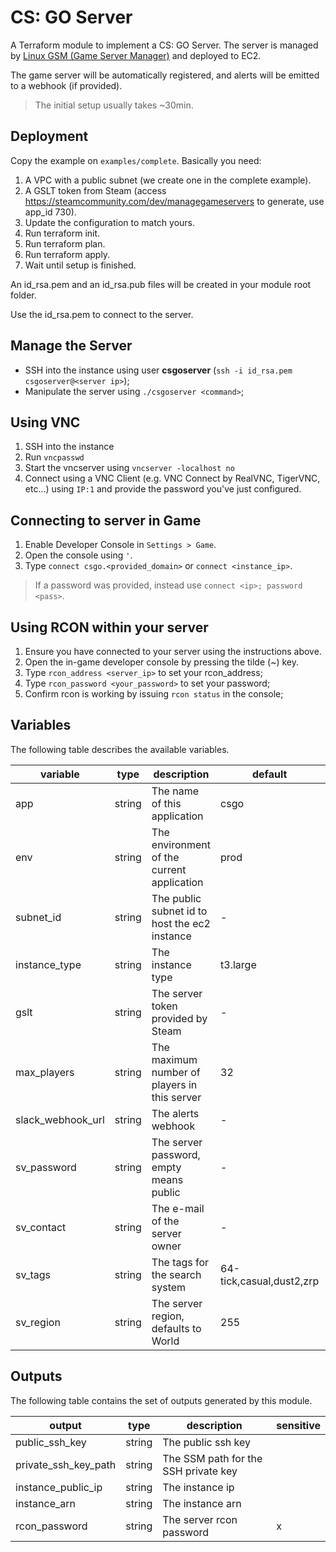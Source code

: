 # CS: GO Server

A Terraform module to implement a CS: GO Server. The server is managed by [Linux GSM (Game Server Manager)](https://linuxgsm.com/) and deployed to EC2.

The game server will be automatically registered, and alerts will be emitted to a webhook (if provided).

> The initial setup usually takes ~30min.

## Deployment

Copy the example on `examples/complete`. Basically you need:

1. A VPC with a public subnet (we create one in the complete example).
2. A GSLT token from Steam (access https://steamcommunity.com/dev/managegameservers to generate, use app_id 730).
3. Update the configuration to match yours.
4. Run terraform init.
5. Run terraform plan.
6. Run terraform apply.
7. Wait until setup is finished.

An id_rsa.pem and an id_rsa.pub files will be created in your module root folder.

Use the id_rsa.pem to connect to the server.

## Manage the Server

* SSH into the instance using user **csgoserver** (`ssh -i id_rsa.pem csgoserver@<server ip>`);
* Manipulate the server using `./csgoserver <command>`;

## Using VNC

1. SSH into the instance
2. Run `vncpasswd`
3. Start the vncserver using `vncserver -localhost no`
4. Connect using a VNC Client (e.g. VNC Connect by RealVNC, TigerVNC, etc...) using `IP:1` and provide the password you've just configured.

## Connecting to server in Game

1. Enable Developer Console in `Settings > Game`.
2. Open the console using `'`.
3. Type `connect csgo.<provided_domain>` or `connect <instance_ip>`.

> If a password was provided, instead use `connect <ip>; password <pass>`.

## Using RCON within your server

1. Ensure you have connected to your server using the instructions above.
2. Open the in-game developer console by pressing the tilde (~) key.
3. Type `rcon_address <server_ip>` to set your rcon_address;
4. Type `rcon_password <your_password>` to set your password;
5. Confirm rcon is working by issuing `rcon status` in the console;

## Variables

The following table describes the available variables.

| variable          | type   | description                                   | default                  | required |
| ----------------- | ------ | --------------------------------------------- | ------------------------ | -------- |
| app               | string | The name of this application                  | csgo                     |          |
| env               | string | The environment of the current application    | prod                     |          |
| subnet_id         | string | The public subnet id to host the ec2 instance | -                        | x        |
| instance_type     | string | The instance type                             | t3.large                 |          |
| gslt              | string | The server token provided by Steam            | -                        | x        |
| max_players       | string | The maximum number of players in this server  | 32                       |          |
| slack_webhook_url | string | The alerts webhook                            | -                        |          |
| sv_password       | string | The server password, empty means public       | -                        |          |
| sv_contact        | string | The e-mail of the server owner                | -                        |          |
| sv_tags           | string | The tags for the search system                | 64-tick,casual,dust2,zrp |          |
| sv_region         | string | The server region, defaults to World          | 255                      |          |

## Outputs

The following table contains the set of outputs generated by this module.

| output               | type   | description                          | sensitive |
| -------------------- | ------ | ------------------------------------ | --------- |
| public_ssh_key       | string | The public ssh key                   |           |
| private_ssh_key_path | string | The SSM path for the SSH private key |           |
| instance_public_ip   | string | The instance ip                      |           |
| instance_arn         | string | The instance arn                     |           |
| rcon_password        | string | The server rcon password             | x         |
